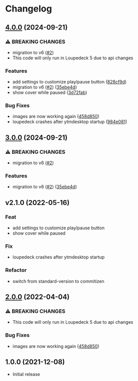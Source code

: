 # Changelog

## [4.0.0](https://github.com/XeroxDev/Loupedeck-plugin-YTMDesktop/compare/v3.0.0...v4.0.0) (2024-09-21)


### ⚠ BREAKING CHANGES

* migration to v6 ([#2](https://github.com/XeroxDev/Loupedeck-plugin-YTMDesktop/issues/2))
* This code will only run in Loupedeck 5 due to api changes

### Features

* add settings to customize play/pause button ([828cf9d](https://github.com/XeroxDev/Loupedeck-plugin-YTMDesktop/commit/828cf9def7312a919a586347479045d1906200b4))
* migration to v6 ([#2](https://github.com/XeroxDev/Loupedeck-plugin-YTMDesktop/issues/2)) ([35ebe4d](https://github.com/XeroxDev/Loupedeck-plugin-YTMDesktop/commit/35ebe4d75accaa556b499b152ad9e1aa6aa1b992))
* show cover while paused ([3d72fab](https://github.com/XeroxDev/Loupedeck-plugin-YTMDesktop/commit/3d72fab7103b9512d190f6838e2318b1c3f2d507))


### Bug Fixes

* images are now working again ([458d850](https://github.com/XeroxDev/Loupedeck-plugin-YTMDesktop/commit/458d850640f6ccd8108e1d39692fdf26b252af72))
* loupedeck crashes after ytmdesktop startup ([984e081](https://github.com/XeroxDev/Loupedeck-plugin-YTMDesktop/commit/984e081421a7548636f09e235369fa67487598f0))

## [3.0.0](https://github.com/XeroxDev/Loupedeck-plugin-YTMDesktop/compare/v2.1.0...v3.0.0) (2024-09-21)


### ⚠ BREAKING CHANGES

* migration to v6 ([#2](https://github.com/XeroxDev/Loupedeck-plugin-YTMDesktop/issues/2))

### Features

* migration to v6 ([#2](https://github.com/XeroxDev/Loupedeck-plugin-YTMDesktop/issues/2)) ([35ebe4d](https://github.com/XeroxDev/Loupedeck-plugin-YTMDesktop/commit/35ebe4d75accaa556b499b152ad9e1aa6aa1b992))

## v2.1.0 (2022-05-16)

### Feat

- add settings to customize play/pause button
- show cover while paused

### Fix

- loupedeck crashes after ytmdesktop startup

### Refactor

- switch from standard-version to commitizen

## [2.0.0](https://github.com/XeroxDev/Loupedeck-plugin-YTMDesktop/compare/v1.0.0...v2.0.0) (2022-04-04)


### ⚠ BREAKING CHANGES

- This code will only run in Loupedeck 5 due to api changes

### Bug Fixes

- images are now working again ([458d850](https://github.com/XeroxDev/Loupedeck-plugin-YTMDesktop/commit/458d850640f6ccd8108e1d39692fdf26b252af72))

## 1.0.0 (2021-12-08)

- Initial release
